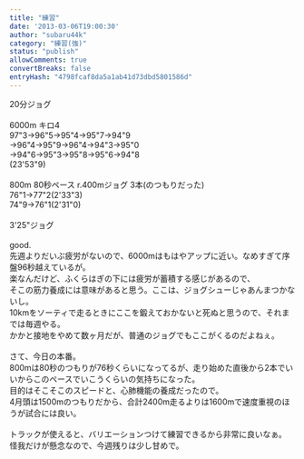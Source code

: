 ```yaml
---
title: "練習"
date: '2013-03-06T19:00:30'
author: "subaru44k"
category: "練習(強)"
status: "publish"
allowComments: true
convertBreaks: false
entryHash: "4798fcaf8da5a1ab41d73dbd5801586d"
---
```

20分ジョグ<br>
<br>
6000m キロ4<br>
97"3→96"5→95"4→95"7→94"9<br>
→96"4→95"9→96"4→94"3→95"0<br>
→94"6→95"3→95"8→95"6→94"8<br>
(23'53"9)<br>
<br>
800m 80秒ペース r.400mジョグ 3本(のつもりだった)<br>
76"1→77"2(2'33"3)<br>
74"9→76"1(2'31"0)<br>
<br>
3'25"ジョグ<br>
<br>
good.<br>
先週よりだいぶ疲労がないので、6000mはもはやアップに近い。なめすぎて序盤96秒越えているが。<br>
楽なんだけど、ふくらはぎの下には疲労が蓄積する感じがあるので、<br>
そこの筋力養成には意味があると思う。ここは、ジョグシューじゃあんまつかないし。<br>
10kmをソーティで走るときにここを鍛えておかないと死ぬと思うので、それまでは毎週やる。<br>
かかと接地をやめて数ヶ月だが、普通のジョグでもここがくるのだよねぇ。<br>
<br>
さて、今日の本番。<br>
800mは80秒のつもりが76秒くらいになってるが、走り始めた直後から2本でいいからこのペースでいこうくらいの気持ちになった。<br>
目的はそこそこのスピードと、心肺機能の養成だったので。<br>
4月頭は1500mのつもりだから、合計2400m走るよりは1600mで速度重視のほうが試合には良い。<br>
<br>
トラックが使えると、バリエーションつけて練習できるから非常に良いなぁ。<br>
怪我だけが懸念なので、今週残りは少し甘めで。
